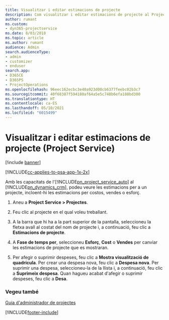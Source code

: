 ```yaml
---
title: Visualitzar i editar estimacions de projecte
description: Com visualitzar i editar estimacions de projecte al Project Service
author: rumant
ms.custom:
- dyn365-projectservice
ms.date: 8/03/2018
ms.topic: article
ms.author: rumant
audience: Admin
search.audienceType:
- admin
- customizer
- enduser
search.app:
- D365CE
- D365PS
- ProjectOperations
ms.openlocfilehash: 96eec162ecbc3e40a923d00cb6377feebc02b3c7
ms.sourcegitcommit: 40f68387f594180af64a5e5c748b6efa188bd300
ms.translationtype: HT
ms.contentlocale: ca-ES
ms.lasthandoff: 05/10/2021
ms.locfileid: "6015499"
---
```

# <a name="view-and-edit-project-estimates-project-service"></a>Visualitzar i editar estimacions de projecte (Project Service)

[!include [banner](../includes/psa-now-project-operations.md)]

[!INCLUDE[cc-applies-to-psa-app-1x-2x](../includes/cc-applies-to-psa-app-1x-2x.md)]

Amb les capacitats de l'[!INCLUDE[pn_project_service_auto](../includes/pn-project-service-auto.md)] al [!INCLUDE[pn_dynamics_crm](../includes/pn-dynamics-crm.md)], podeu veure les estimacions per a un projecte, incloent-hi les estimacions per costos, vendes o esforç.  
  
1.  Aneu a **Project Service > Projectes**.  
  
2.  Feu clic al projecte en el qual voleu treballant.  
  
3.  A la barra que hi ha a la part superior de la pantalla, seleccioneu la fletxa avall al costat del nom de projecte i, a continuació, feu clic a **Estimacions de projecte**.  
  
4.  A **Fase de temps per**, seleccioneu **Esforç**, **Cost** o **Vendes** per canviar les estimacions de projecte que es mostraran.  
  
5.  Per afegir o suprimir despeses, feu clic a **Mostra visualització de quadrícula**. Per crear una despesa nova, feu clic a **Despesa nova**. Per suprimir una despesa, seleccioneu-la de la llista i, a continuació, feu clic a **Suprimeix despesa**. Quan hagueu acabat d'afegir o suprimir despeses, feu clic a **Desa**.  
  
### <a name="see-also"></a>Vegeu també  
 [Guia d'administrador de projectes](../psa/project-manager-guide.md)


[!INCLUDE[footer-include](../includes/footer-banner.md)]